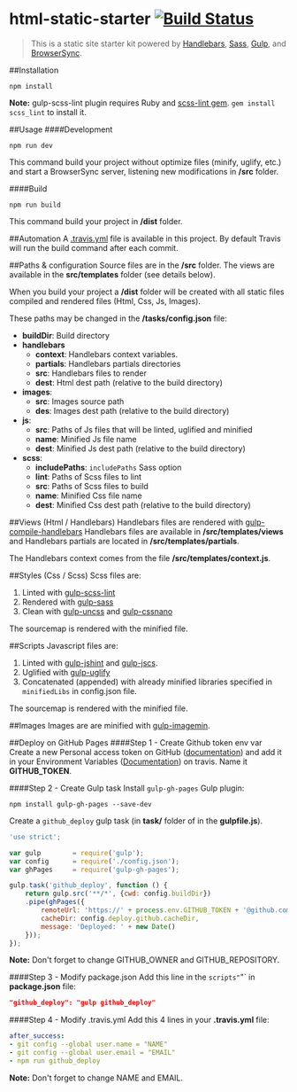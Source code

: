 # html-static-starter [![Build Status](https://travis-ci.org/SimonTernoir/Static-site-starter-kit.svg?branch=master)](https://travis-ci.org/SimonTernoir/Static-site-starter-kit)

> This is a static site starter kit powered by
> [Handlebars](http://getbootstrap.com/), [Sass](http://sass-lang.com),
> [Gulp](http://gulpjs.com/), and [BrowserSync](http://www.browsersync.io).


##Installation
```shell
npm install
```

**Note:** gulp-scss-lint plugin requires Ruby and [scss-lint gem](https://github.com/causes/scss-lint). ```gem install scss_lint``` to install it.

##Usage
####Development
```shell
npm run dev
```
This command build your project without optimize files (minify, uglify, etc.) and start a BrowserSync server, listening new modifications in **/src** folder.

####Build
```shell
npm run build
```
This command build your project in **/dist** folder.

##Automation
A [.travis.yml](.travis.yml) file is available in this project. By default Travis will run the build command after each commit.


##Paths & configuration
Source files are in the **/src** folder. The views are available in the **src/templates** folder (see details below).

When you build your project a **/dist** folder will be created with all static files compiled and rendered files (Html, Css, Js, Images).

These paths may be changed in the **/tasks/config.json** file:
- **buildDir**: Build directory
- **handlebars**
    + **context**: Handlebars context variables.
    + **partials**: Handlebars partials directories
    + **src**: Handlebars files to render
    + **dest**: Html dest path (relative to the build directory)
- **images**:
    + **src**: Images source path
    + **des**: Images dest path (relative to the build directory)
- **js**:
    + **src**: Paths of Js files that will be linted, uglified and minified
    + **name**: Minified Js file name
    + **dest**: Minified Js dest path (relative to the build directory)
- **scss**:
    + **includePaths**: `includePaths` Sass option
    + **lint**: Paths of Scss files to lint
    + **src**: Paths of Scss files to build
    + **name**: Minified Css file name
    + **dest**: Minified Css dest path (relative to the build directory)

##Views (Html / Handlebars)
Handlebars files are rendered with [gulp-compile-handlebars](https://github.com/kaanon/gulp-compile-handlebars)
Handlebars files are available in **/src/templates/views** and Handlebars partials are located in **/src/templates/partials**.

The Handlebars context comes from the file **/src/templates/context.js**.

##Styles (Css / Scss)
Scss files are:

1. Linted with [gulp-scss-lint](https://github.com/juanfran/gulp-scss-lint)
1. Rendered with [gulp-sass](https://github.com/dlmanning/gulp-sass)
2. Clean with [gulp-uncss](https://github.com/ben-eb/gulp-uncss) and [gulp-cssnano](https://github.com/ben-eb/gulp-cssnano)

The sourcemap is rendered with the minified file.

##Scripts
Javascript files are:

1. Linted with [gulp-jshint](https://github.com/spalger/gulp-jshint) and [gulp-jscs](https://github.com/jscs-dev/gulp-jscs).
2. Uglified with [gulp-uglify](https://github.com/terinjokes/gulp-uglify)
3. Concatenated (appended) with already minified libraries specified in `minifiedLibs` in config.json file.

The sourcemap is rendered with the minified file.

##Images
Images are are minified with [gulp-imagemin](https://github.com/sindresorhus/gulp-imagemin).


##Deploy on GitHub Pages
####Step 1 - Create Github token env var
Create a new Personal access token on GitHub ([documentation](https://help.github.com/articles/creating-an-access-token-for-command-line-use/)) and add it in your Environment Variables ([Documentation](https://docs.travis-ci.com/user/environment-variables/#Defining-Variables-in-Repository-Settings)) on travis. Name it **GITHUB_TOKEN**.

####Step 2 - Create Gulp task
Install `gulp-gh-pages` Gulp plugin:
```shell
npm install gulp-gh-pages --save-dev
```

Create a `github_deploy` gulp task (in **task/** folder of in the **gulpfile.js**).
```javascript
'use strict';

var gulp        = require('gulp');
var config      = require('./config.json');
var ghPages     = require('gulp-gh-pages');

gulp.task('github_deploy', function () {
    return gulp.src('**/*', {cwd: config.buildDir})
    .pipe(ghPages({
        remoteUrl: 'https://' + process.env.GITHUB_TOKEN + '@github.com/' + GITHUB_OWNER + '/' + GITHUB_REPOSITORY + '.git',
        cacheDir: config.deploy.github.cacheDir,
        message: 'Deployed: ' + new Date()
    }));
});

```
**Note:** Don't forget to change GITHUB_OWNER and GITHUB_REPOSITORY.

####Step 3 - Modify package.json
Add this line in the `scripts"`"` in **package.json** file:
```json
"github_deploy": "gulp github_deploy"
```

####Step 4 - Modify .travis.yml
Add this 4 lines in your **.travis.yml** file:
```yaml
after_success:
- git config --global user.name = "NAME"
- git config --global user.email = "EMAIL"
- npm run github_deploy
```
**Note:** Don't forget to change NAME and EMAIL.



